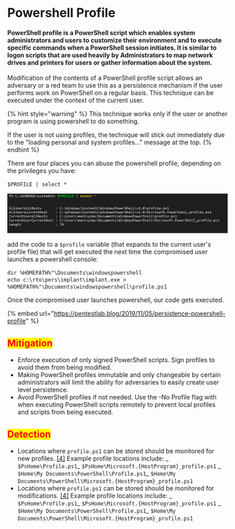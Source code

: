 # Powershell Profile

#### PowerShell profile is a PowerShell script which enables system administrators and users to customize their environment and to execute specific commands when a PowerShell session initiates. It is similar to logon scripts that are used heavily by Administrators to map network drives and printers for users or gather information about the system.

&#x20;Modification of the contents of a PowerShell profile script allows an adversary or a red team to use this as a persistence mechanism if the user performs work on PowerShell on a regular basis. This technique can be executed under the context of the current user.

{% hint style="warning" %}
This technique works only if the user or another program is using powershell to do something.

If the user is not using profiles, the technique will stick out immediately due to the "loading personal and system profiles..." message at the top.
{% endhint %}

There are four places you can abuse the powershell profile, depending on the privileges you have:

```
$PROFILE | select *
```

![](<../../../.gitbook/assets/image (52).png>)

add the code to a `$profile` variable (that expands to the current user's profile file) that will get executed the next time the compromised user launches a powershell console:

```
dir %HOMEPATH%"\Documents\windowspowershell
echo c:\rto\pers\implant\implant.exe > %HOMEPATH%"\Documents\windowspowershell\profile.ps1
```

Once the compromised user launches powershell, our code gets executed.

{% embed url="https://pentestlab.blog/2019/11/05/persistence-powershell-profile" %}

## <mark style="color:red;">Mitigation</mark>

* Enforce execution of only signed PowerShell scripts. Sign profiles to avoid them from being modified.
* Making PowerShell profiles immutable and only changeable by certain administrators will limit the ability for adversaries to easily create user level persistence.
* Avoid PowerShell profiles if not needed. Use the -No Profile flag with when executing PowerShell scripts remotely to prevent local profiles and scripts from being executed.

## <mark style="color:red;">Detection</mark>

* Locations where `profile.ps1` can be stored should be monitored for new profiles. [\[4\]](http://www.malwarearchaeology.com/s/Windows-PowerShell-Logging-Cheat-Sheet-ver-June-2016-v2.pdf) Example profile locations include: _ `$PsHome\Profile.ps1`_ `$PsHome\Microsoft.{HostProgram}_profile.ps1` _ `$Home\My Documents\PowerShell\Profile.ps1`_ `$Home\My Documents\PowerShell\Microsoft.{HostProgram}_profile.ps1`
* Locations where `profile.ps1` can be stored should be monitored for modifications. [\[4\]](http://www.malwarearchaeology.com/s/Windows-PowerShell-Logging-Cheat-Sheet-ver-June-2016-v2.pdf) Example profile locations include: _ `$PsHome\Profile.ps1`_ `$PsHome\Microsoft.{HostProgram}_profile.ps1` _ `$Home\My Documents\PowerShell\Profile.ps1`_ `$Home\My Documents\PowerShell\Microsoft.{HostProgram}_profile.ps1`

